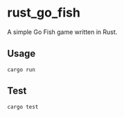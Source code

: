 # rust_go_fish

A simple Go Fish game written in Rust.

## Usage

```shell
cargo run
```

## Test

```shell
cargo test
```